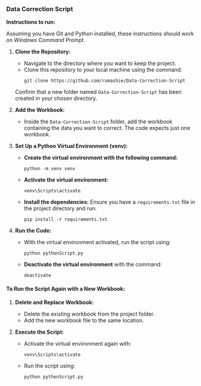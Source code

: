 ### Data Correction Script

**Instructions to run:**

Assuming you have Git and Python installed, these instructions should work on *Windows Command Prompt*.

1. **Clone the Repository:**
   - Navigate to the directory where you want to keep the project.
   - Clone this repository to your local machine using the command:
     ```
     git clone https://github.com/rumashie/Data-Correction-Script
     ```
   Confirm that a new folder named `Data-Correction-Script` has been created in your chosen directory.

2. **Add the Workbook:**
   - Inside the `Data-Correction-Script` folder, add the workbook containing the data you want to correct. The code expects just one workbook.

3. **Set Up a Python Virtual Environment (venv):**
   - **Create the virtual environment with the following command:**
     ```
     python -m venv venv
     ```
   - **Activate the virtual environment:**
     ```
     venv\Scripts\activate
     ```
   - **Install the dependencies:**
     Ensure you have a `requirements.txt` file in the project directory and run:
     ```
     pip install -r requirements.txt
     ```

4. **Run the Code:**
   - With the virtual environment activated, run the script using:
     ```
     python pythonScript.py
     ```
   - **Deactivate the virtual environment** with the command:
     ```
     deactivate
     ```

#### To Run the Script Again with a New Workbook:
1. **Delete and Replace Workbook:**
   - Delete the existing workbook from the project folder.
   - Add the new workbook file to the same location.

2. **Execute the Script:**
   - Activate the virtual environment again with:
     ```
     venv\Scripts\activate
     ```
   - Run the script using:
     ```
     python pythonScript.py
     ```
